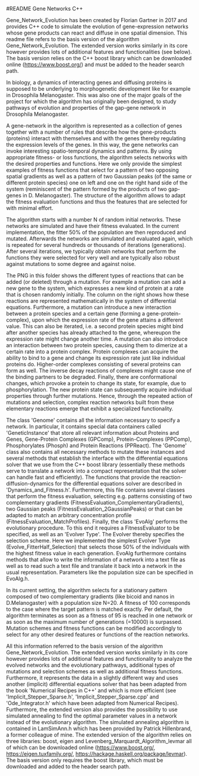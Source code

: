 #README Gene Networks C++

Gene_Network_Evolution has been created by Florian Gartner in 2017 and provides C++ code to simulate the evolution of gene-expression networks whose gene products can react and diffuse in one spatial dimension.
This readme file refers to the basis version of the algorithm Gene_Network_Evolution. The extended version works similarly in its core however provides lots of additional features and functionalities (see below). The basis version relies on the C++ boost library which can be downloaded online (https://www.boost.org/) and must be added to the header search path.

In biology, a dynamics of interacting genes and diffusing proteins is supposed to be underlying to morphogenetic development like for example in Drosophila Melanogaster. This was also one of the major goals of the project for which the algorithm has originally been designed, to study pathways of evolution and properties of the gap-gene network in Drosophila Melanogaster. 

A gene-network in the algorithm is represented as a collection of genes together with a number of rules that describe how the gene-products (proteins) interact with themselves and with the genes thereby regulating the expression levels of the genes. In this way, the gene networks can invoke interesting spatio-temporal dynamics and patterns. By using appropriate fitness- or loss functions, the algorithm selects networks with the desired properties and functions. Here we only provide the simplest examples of fitness functions that select for a pattern of two opposing spatial gradients as well as a pattern of two Gaussian peaks (of the same or different protein species) one on left and one on the right hand side of the system (reminiscent of the pattern formed by the products of two gap-genes in D. Melanogaster). The structure of the algorithm allows to adapt the fitness evaluation functions and thus the features that are selected for with minimal effort. 

The algorithm starts with a number N of random initial networks. These networks are simulated and have their fitness evaluated. In the current implementation, the fitter 50% of the population are then reproduced and mutated. Afterwards the networks are simulated and evaluated again, which is repeated for several hundreds or thousands of iterations (generations). After several iterations, we typically obtain networks that perform the functions they were selected for very well and are typically also robust against mutations to some degree and against noise. 

The PNG in this folder shows the different types of reactions that can be added (or deleted) through a mutation. For example a mutation can add a new gene to the system, which expresses a new kind of protein at a rate that is chosen randomly initially. The column on the right shows how these reactions are represented mathematically in the system of differential equations. Furthermore, a mutation can introduce a new interaction between a protein species and a certain gene (forming a gene-protein-complex), upon which the expression rate of the gene attains a different value. This can also be iterated, i.e. a second protein species might bind after another species has already attached to the gene, whereupon the expression rate might change another time. A mutation can also introduce an interaction between two protein species, causing them to dimerize at a certain rate into a protein complex. Protein complexes can acquire the ability to bind to a gene and change its expression rate just like individual proteins do. Higher-order complexes consisting of several proteins can form as well. The inverse decay reactions of complexes might cause one of the binding partners to be degraded. Finally, there are conformational changes, which provoke a protein to change its state, for example, due to phosphorylation. The new protein state can subsequently acquire individual properties through further mutations. Hence, through the repeated action of mutations and selection, complex reaction networks built from these elementary reactions emerge that exhibit a specialized functionality.  

The class 'Genome' contains all the information necessary to specify a network. In particular, it contains special data containers called 'GeneticInstance' that store all relevant information about Proteins and Genes, Gene-Protein Complexes (GPComp), Protein-Complexes (PPComp), Phosphorylates (Phosph) and Protein Reactions (PPReact). The 'Genome' class also contains all necessary methods to mutate these instances and several methods that establish the interface with the differential equations solver that we use from the C++ boost library (essentially these methods serve to translate a network into a compact representation that the solver can handle fast and efficiently). The functions that provide the reaction-diffusion-dynamics for the differential equations solver are described in 'Dynamics_and_Fitness.h'. Furthermore, this file contains several classes that perform the fitness evaluation, selecting e.g. patterns consisting of two complementary gradients (FitnessEvaluation_ComplementaryGradients), two Gaussian peaks (FitnessEvaluation_2GaussianPeaks) or that can be adapted to match an arbitrary concentration profile (FitnessEvaluation_MatchProfiles). Finally, the class 'EvoAlg' performs the evolutionary procedure. To this end it requires a FitnessEvaluator to be specified, as well as an 'Evolver Type'. The Evolver thereby specifies the selection scheme. Here we implemented the simplest Evolver Type (Evolve_FitterHalf_Selection) that selects those 50% of the individuals with the highest fitness value in each generation. EvoAlg furthermore contains methods that allow to write the information of a network into a text file as well as to read such a text file and translate it back into a network in the usual representation. Parameters like the population size can be specified in EvoAlg.h.  

In its current setting, the algorithm selects for a stationary pattern composed of two complementary gradients (like bicoid and nanos in D.Melanogaster) with a population size N=20. A fitness of 100 corresponds to the case where the target pattern is matched exactly. Per default, the algorithm terminates as soon as a fitness of 95 is reached in one network or as soon as the maximum number of generations (=10000) is surpassed. Mutation schemes and fitness functions can be modified accordingly to select for any other desired features or functions of the reaction networks.

All this information referred to the basis version of the algorithm Gene_Network_Evolution. The extended version works similarly in its core however provides lots of additional features and functionality to analyze the evolved networks and the evolutionary pathways, additional types of mutations and selection schemes as well as additional fitness functions. Furthermore, it represents the data in a slightly different way and uses another (implicit) differential equations solver that has been adapted from the book 'Numerical Recipes in C++' and which is more efficient (see 'Implicit_Stepper_Sparse.h', 'Implicit_Stepper_Sparse.cpp' and 'Ode_Integrator.h' which have been adapted from Numerical Recipes). Furthermore, the extended version also provides the possibility to use simulated annealing to find the optimal parameter values in a network instead of the evolutionary algorithm. The simulated annealing algorithm is contained in LamSimAnn.h which has been provided by Patrick Hillenbrand, a former colleague of mine.
The extended version of the algorithm relies on three libraries: boost, eigen and Levenberg_Marquardt_Algorithm_levmar all of which can be downloaded online (https://www.boost.org/, https://eigen.tuxfamily.org/, https://hackage.haskell.org/package/levmar). The basis version only requires the boost library, which must be downloaded and added to the header search path.


